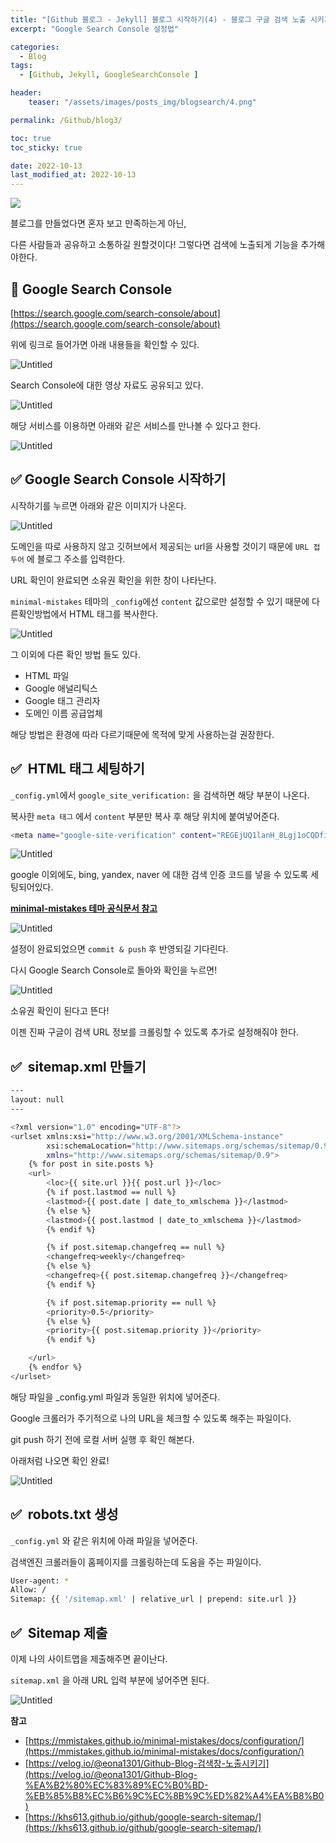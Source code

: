 ```yaml
---
title: "[Github 블로그 - Jekyll] 블로그 시작하기(4) - 블로그 구글 검색 노출 시키기(Google Search Console)"
excerpt: "Google Search Console 설정법"

categories:
  - Blog
tags:
  - [Github, Jekyll, GoogleSearchConsole ]

header:
    teaser: "/assets/images/posts_img/blogsearch/4.png"

permalink: /Github/blog3/

toc: true
toc_sticky: true

date: 2022-10-13
last_modified_at: 2022-10-13
---
```


![](/assets/images/posts_img/blogsearch/4.png)

블로그를 만들었다면 혼자 보고 만족하는게 아닌,

다른 사람들과 공유하고 소통하길 원할것이다! 그렇다면 검색에 노출되게 기능을 추가해야한다.

## 📍 Google Search Console

[https://search.google.com/search-console/about](https://search.google.com/search-console/about)

위에 링크로 들어가면 아래 내용들을 확인할 수 있다.

![Untitled](/assets/images/posts_img/blogsearch/Untitled.png)

Search Console에 대한 영상 자료도 공유되고 있다.

![Untitled](/assets/images/posts_img/blogsearch/Untitled%201.png)

해당 서비스를 이용하면 아래와 같은 서비스를 만나볼 수 있다고 한다.

![Untitled](/assets/images/posts_img/blogsearch/Untitled%202.png)

## ✅ Google Search Console 시작하기

시작하기를 누르면 아래와 같은 이미지가 나온다.

![Untitled](/assets/images/posts_img/blogsearch/Untitled%203.png)

도메인을 따로 사용하지 않고 깃허브에서 제공되는 url을 사용할 것이기 때문에
`URL 접두어` 에 블로그 주소를 입력한다.

URL 확인이 완료되면 소유권 확인을 위한 창이 나타난다.

`minimal-mistakes` 테마의 `_config`에선 `content` 값으로만 설정할 수 있기 때문에 다른확인방법에서  HTML 태그를 복사한다.

![Untitled](/assets/images/posts_img/blogsearch/Untitled%204.png)

그 이외에 다른 확인 방법 들도 있다.

- HTML 파일
- Google 애널리틱스
- Google 태그 관리자
- 도메인 이름 공급업체

해당 방법은 환경에 따라 다르기때문에 목적에 맞게 사용하는걸 권장한다.

## ✅  HTML 태그 세팅하기

`_config.yml`에서 `google_site_verification:` 을 검색하면 해당 부분이 나온다.

복사한 `meta 태그` 에서 `content` 부분만 복사 후 해당 위치에 붙여넣어준다.

```bash
<meta name="google-site-verification" content="REGEjUQ1lanH_8Lgj1oCQDfiBi--------------" />
```

![Untitled](/assets/images/posts_img/blogsearch/Untitled%205.png)

google 이외에도, bing, yandex, naver 에 대한 검색 인증 코드를 넣을 수 있도록 세팅되어있다.

[**minimal-mistakes 테마 공식문서 참고**](https://mmistakes.github.io/minimal-mistakes/docs/configuration/)

![Untitled](/assets/images/posts_img/blogsearch/Untitled%206.png)

설정이 완료되었으면 `commit & push` 후 반영되길 기다린다.

다시 Google Search Console로 돌아와 확인을 누르면!

![Untitled](/assets/images/posts_img/blogsearch/Untitled%207.png)

소유권 확인이 된다고 뜬다!

이젠 진짜 구글이 검색 URL 정보를 크롤링할 수 있도록 추가로 설정해줘야 한다.

## ✅  sitemap.xml 만들기

```bash
---
layout: null
---

<?xml version="1.0" encoding="UTF-8"?>
<urlset xmlns:xsi="http://www.w3.org/2001/XMLSchema-instance"
        xsi:schemaLocation="http://www.sitemaps.org/schemas/sitemap/0.9 http://www.sitemaps.org/schemas/sitemap/0.9/sitemap.xsd"
        xmlns="http://www.sitemaps.org/schemas/sitemap/0.9">
    {% for post in site.posts %}
    <url>
        <loc>{{ site.url }}{{ post.url }}</loc>
        {% if post.lastmod == null %}
        <lastmod>{{ post.date | date_to_xmlschema }}</lastmod>
        {% else %}
        <lastmod>{{ post.lastmod | date_to_xmlschema }}</lastmod>
        {% endif %}

        {% if post.sitemap.changefreq == null %}
        <changefreq>weekly</changefreq>
        {% else %}
        <changefreq>{{ post.sitemap.changefreq }}</changefreq>
        {% endif %}

        {% if post.sitemap.priority == null %}
        <priority>0.5</priority>
        {% else %}
        <priority>{{ post.sitemap.priority }}</priority>
        {% endif %}

    </url>
    {% endfor %}
</urlset>
```

해당 파일을 _config.yml 파일과 동일한 위치에 넣어준다.

Google 크롤러가 주기적으로 나의 URL을 체크할 수 있도록 해주는 파일이다.

git push 하기 전에 로컬 서버 실행 후 확인 해본다.

아래처럼 나오면 확인 완료!

![Untitled](/assets/images/posts_img/blogsearch/Untitled%208.png)

## ✅  robots.txt 생성

`_config.yml` 와 같은 위치에 아래 파일을 넣어준다.

검색엔진 크롤러들이 홈페이지를 크롤링하는데 도움을 주는 파일이다.

```bash
User-agent: *
Allow: /
Sitemap: {{ '/sitemap.xml' | relative_url | prepend: site.url }}
```

## ✅  Sitemap 제출

이제 나의 사이트맵을 제출해주면 끝이난다.

`sitemap.xml` 을 아래 URL 입력 부분에 넣어주면 된다.

![Untitled](/assets/images/posts_img/blogsearch/Untitled%209.png)

**참고**

- [https://mmistakes.github.io/minimal-mistakes/docs/configuration/](https://mmistakes.github.io/minimal-mistakes/docs/configuration/)
- [https://velog.io/@eona1301/Github-Blog-검색창-노출시키기](https://velog.io/@eona1301/Github-Blog-%EA%B2%80%EC%83%89%EC%B0%BD-%EB%85%B8%EC%B6%9C%EC%8B%9C%ED%82%A4%EA%B8%B0)
- [https://khs613.github.io/github/google-search-sitemap/](https://khs613.github.io/github/google-search-sitemap/)